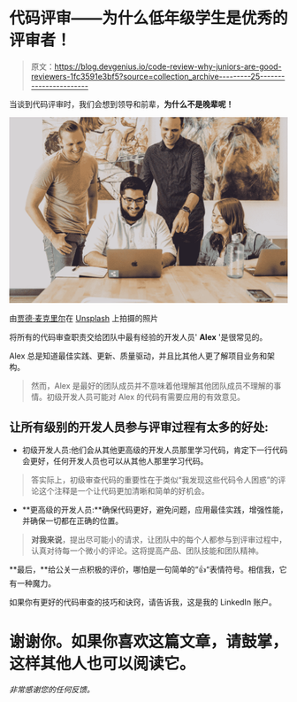 # 代码评审——为什么低年级学生是优秀的评审者！

> 原文：<https://blog.devgenius.io/code-review-why-juniors-are-good-reviewers-1fc3591e3bf5?source=collection_archive---------25----------------------->

当谈到代码评审时，我们会想到领导和前辈，**为什么不是晚辈呢！**

![](img/570a2183e18170a5ddce680644576290.png)

由[贾德·麦克里尔](https://unsplash.com/@judmackrill?utm_source=medium&utm_medium=referral)在 [Unsplash](https://unsplash.com?utm_source=medium&utm_medium=referral) 上拍摄的照片

将所有的代码审查职责交给团队中最有经验的开发人员' **Alex** '是很常见的。

Alex 总是知道最佳实践、更新、质量驱动，并且比其他人更了解项目业务和架构。

> 然而，Alex 是最好的团队成员并不意味着他理解其他团队成员不理解的事情。初级开发人员可能对 Alex 的代码有需要应用的有效意见。

## 让所有级别的开发人员参与评审过程有太多的好处:

*   初级开发人员:他们会从其他更高级的开发人员那里学习代码，肯定下一行代码会更好，任何开发人员也可以从其他人那里学习代码。

> 答实际上，初级审查代码的重要性在于类似“我发现这些代码令人困惑”的评论这个注释是一个让代码更加清晰和简单的好机会。

*   **更高级的开发人员:**确保代码更好，避免问题，应用最佳实践，增强性能，并确保一切都在正确的位置。

> **对我来说**，提出尽可能小的请求，让团队中的每个人都参与到评审过程中，认真对待每一个微小的评论。这将提高产品、团队技能和团队精神。

**最后，**给公关一点积极的评价，哪怕是一句简单的“👍“表情符号。相信我，它有一种魔力。

如果你有更好的代码审查的技巧和诀窍，请告诉我，这是我的 LinkedIn 账户。

# 谢谢你。如果你喜欢这篇文章，请鼓掌，这样其他人也可以阅读它。

*非常感谢您的任何反馈。*